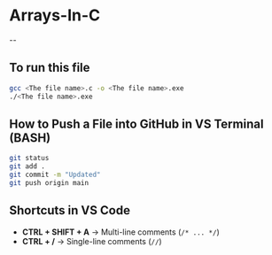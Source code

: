 # Arrays-In-C

--
## To run this file
``` sh
gcc <The file name>.c -o <The file name>.exe
./<The file name>.exe
```

## How to Push a File into GitHub in VS Terminal (BASH)
```sh
git status
git add .
git commit -m "Updated"
git push origin main
```

## Shortcuts in VS Code
- **CTRL + SHIFT + A** → Multi-line comments (`/* ... */`)
- **CTRL + /** → Single-line comments (`//`)
